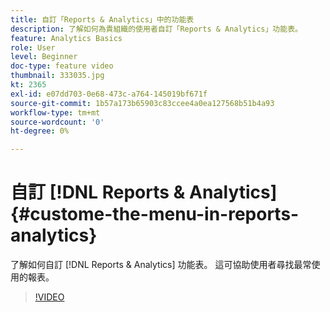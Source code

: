 ```yaml
---
title: 自訂「Reports & Analytics」中的功能表
description: 了解如何為貴組織的使用者自訂「Reports & Analytics」功能表。
feature: Analytics Basics
role: User
level: Beginner
doc-type: feature video
thumbnail: 333035.jpg
kt: 2365
exl-id: e07dd703-0e68-473c-a764-145019bf671f
source-git-commit: 1b57a173b65903c83ccee4a0ea127568b51b4a93
workflow-type: tm+mt
source-wordcount: '0'
ht-degree: 0%

---
```


# 自訂 [!DNL Reports & Analytics] {#custome-the-menu-in-reports-analytics}

了解如何自訂 [!DNL Reports & Analytics] 功能表。 這可協助使用者尋找最常使用的報表。

>[!VIDEO](https://video.tv.adobe.com/v/333035/?quality=12)
